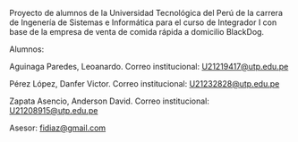Proyecto de alumnos de la Universidad Tecnológica del Perú de la carrera de Ingenería de Sistemas e Informática para el curso de Integrador I con base de la empresa de venta de comida rápida a domicilio BlackDog.

Alumnos:

Aguinaga Paredes, Leoanardo. Correo institucional: U21219417@utp.edu.pe

Pérez López, Danfer Victor. Correo institucional: U21232828@utp.edu.pe

Zapata Asencio, Anderson David. Correo institucional: U21208915@utp.edu.pe

Asesor: fidiaz@gmail.com
